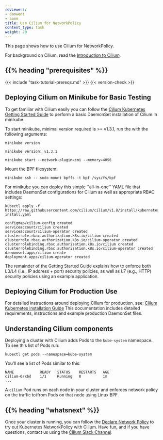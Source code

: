 ```yaml
---
reviewers:
- danwent
- aanm
title: Use Cilium for NetworkPolicy
content_type: task
weight: 20
---
```


<!-- overview -->
This page shows how to use Cilium for NetworkPolicy.

For background on Cilium, read the [Introduction to Cilium](https://docs.cilium.io/en/stable/intro).


## {{% heading "prerequisites" %}}


{{< include "task-tutorial-prereqs.md" >}} {{< version-check >}}



<!-- steps -->
## Deploying Cilium on Minikube for Basic Testing

To get familiar with Cilium easily you can follow the
[Cilium Kubernetes Getting Started Guide](https://docs.cilium.io/en/stable/gettingstarted/minikube/)
to perform a basic DaemonSet installation of Cilium in minikube.

To start minikube, minimal version required is >= v1.3.1, run the with the
following arguments:

```shell
minikube version
```
```
minikube version: v1.3.1
```

```shell
minikube start --network-plugin=cni --memory=4096
```

Mount the BPF filesystem:

```shell
minikube ssh -- sudo mount bpffs -t bpf /sys/fs/bpf
```

For minikube you can deploy this simple ''all-in-one'' YAML file that includes
DaemonSet configurations for Cilium as well as appropriate RBAC settings:

```shell
kubectl apply -f https://raw.githubusercontent.com/cilium/cilium/v1.8/install/kubernetes/quick-install.yaml
```
```
configmap/cilium-config created
serviceaccount/cilium created
serviceaccount/cilium-operator created
clusterrole.rbac.authorization.k8s.io/cilium created
clusterrole.rbac.authorization.k8s.io/cilium-operator created
clusterrolebinding.rbac.authorization.k8s.io/cilium created
clusterrolebinding.rbac.authorization.k8s.io/cilium-operator created
daemonset.apps/cilium create
deployment.apps/cilium-operator created
```

The remainder of the Getting Started Guide explains how to enforce both L3/L4
(i.e., IP address + port) security policies, as well as L7 (e.g., HTTP) security
policies using an example application.

## Deploying Cilium for Production Use

For detailed instructions around deploying Cilium for production, see:
[Cilium Kubernetes Installation Guide](https://docs.cilium.io/en/stable/kubernetes/intro/)
This documentation includes detailed requirements, instructions and example
production DaemonSet files.



<!-- discussion -->
##  Understanding Cilium components

Deploying a cluster with Cilium adds Pods to the `kube-system` namespace. To see
this list of Pods run:

```shell
kubectl get pods --namespace=kube-system
```

You'll see a list of Pods similar to this:

```console
NAME            READY   STATUS    RESTARTS   AGE
cilium-6rxbd    1/1     Running   0          1m
...
```

A `cilium` Pod runs on each node in your cluster and enforces network policy
on the traffic to/from Pods on that node using Linux BPF.



## {{% heading "whatsnext" %}}

Once your cluster is running, you can follow the
[Declare Network Policy](/docs/tasks/administer-cluster/declare-network-policy/)
to try out Kubernetes NetworkPolicy with Cilium.
Have fun, and if you have questions, contact us using the
[Cilium Slack Channel](https://cilium.herokuapp.com/).



